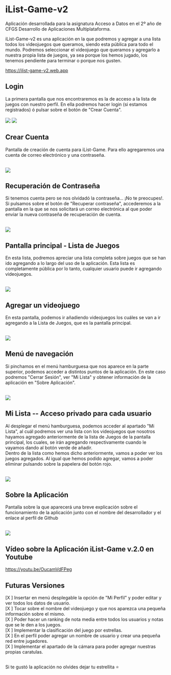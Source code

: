 # iList-Game-v2

Aplicación desarrollada para la asignatura Acceso a Datos en el 2º año de CFGS Desarrollo de Aplicaciones Multiplataforma. <br>

iList-Game-v2 es una aplicación en la que podremos y agregar a una lista todos los videojuegos que queramos, siendo esta pública para todo el mundo.
Podremos seleccionar el videojuego que queramos y agregarlo a nuestra propia lista de juegos, ya sea porque los hemos jugado, los tenemos pendiente para terminar o porque nos gusten. <br>

https://ilist-game-v2.web.app

## Login
La primera pantalla que nos encontraremos es la de acceso a la lista de juegos con nuestro perfil. En ella podremos hacer login (si estamos registrados) ó pulsar sobre el botón de "Crear Cuenta". <br> <br>
![](1.png)
![](gifcorreo2.gif)

## Crear Cuenta
Pantalla de creación de cuenta para iList-Game. Para ello agregaremos una cuenta de correo electrónico y una contraseña. <br> <br>

![](2.png)

## Recuperación de Contraseña
Si tenemos cuenta pero se nos olvidadó la contraseña... ¡No te preocupes!. Si pulsamos sobre el botón de "Recuperar contraseña", accederemos a la pantalla en la que se nos solicitará un correo electrónica al que poder enviar la nueva contraseña de recuperación de cuenta. <br> <br>

![](3.png)

## Pantalla principal - Lista de Juegos
En esta lista, podremos apreciar una lista completa sobre juegos que se han ido agregando a lo largo del uso de la aplicación. Esta lista es completamente pública por lo tanto, cualquier usuario puede ir agregando videojuegos. <br> <br>

![](5.png)

## Agregar un videojuego
En esta pantalla, podemos ir añadiendo videojuegos los cuáles se van a ir agregando a la Lista de Juegos, que es la pantalla principal. <br> <br>

![](6.png)

## Menú de navegación
Si pinchamos en el menú hamburguesa que nos aparece en la parte superior, podemos acceder a distintos puntos de la aplicación. En este caso podremos "Cerrar Sesión", ver "Mi Lista" y obtener información de la aplicación en "Sobre Aplicación". <br> <br>

![](7.png)

## Mi Lista -- Acceso privado para cada usuario
Al desplegar el menú hamburguesa, podemos acceder al apartado "Mi Lista", al cuál podremos ver una lista con los videojuegos que nosotros hayamos agregado anteriormente de la lista de Juegos de la pantalla principal, los cuales, se irán agregando respectivamente cuando le vayamos dando al botón verde de añadir. <br>
Dentro de la lista como hemos dicho anteriormente, vamos a poder ver los juegos agregados. Al igual que hemos podido agregar, vamos a poder eliminar pulsando sobre la papelera del botón rojo. <br> <br>

![](8.png)

## Sobre la Aplicación
Pantalla sobre la que aparecerá una breve explicación sobre el funcionamiento de la aplicación junto con el nombre del desarrollador y el enlace al perfil de Github <br> <br>

![](9.png)

## Vídeo sobre la Aplicación iList-Game v.2.0 en Youtube

https://youtu.be/OucamVdFPeg

## Futuras Versiones
[X ] Insertar en menú desplegable la opción de "Mi Perfil" y poder editar y ver todos los datos de usuario. <br>
[X ] Tocar sobre el nombre del videojuego y que nos aparezca una pequeña información sobre el mismo. <br>
[X ] Poder hacer un ranking de nota media entre todos los usuarios y notas que se le den a los juegos. <br>
[X ] Implementar la clasificación del juego por estrellas. <br>
[X ] En el perfil poder agregar un nombre de usuario y crear una pequeña red entre jugadores. <br>
[X ] Implementar el apartado de la cámara para poder agregar nuestras propias caratulas. <br>

##
Si te gustó la aplicación no olvides dejar tu estrellita ⭐



